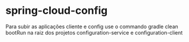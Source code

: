 # spring-cloud-config

Para subir as aplicações cliente e config use o commando gradle clean bootRun na raiz dos projetos configuration-service e configuration-client 
